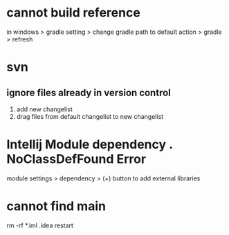 # cannot build reference
in windows > gradle setting > change gradle path to default
action > gradle > refresh

# svn
## ignore files already in version control
1. add new changelist
2. drag files from default changelist to new changelist


# Intellij Module dependency . NoClassDefFound Error
module settings > dependency > (+) button to add external libraries

# cannot find main
rm -rf *.iml .idea
restart













